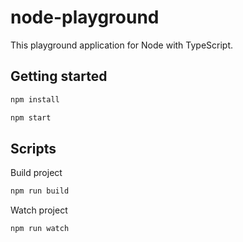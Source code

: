 # node-playground
This playground application for Node with TypeScript.

## Getting started
```bash
npm install
```
```bash
npm start
```

## Scripts
Build project
```bash
npm run build
```
Watch project
```bash
npm run watch
```